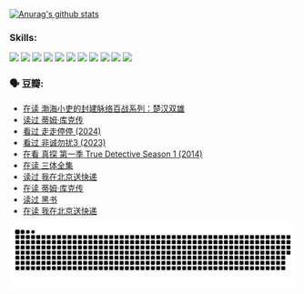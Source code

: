 
[![Anurag's github stats](https://github-readme-stats.vercel.app/api?username=w940853815)](https://github.com/anuraghazra/github-readme-stats)

### Skills:

<code><img height="32" src="https://cdn.jsdelivr.net/npm/simple-icons@v5/icons/python.svg"></code>
<code><img height="32" src="https://cdn.jsdelivr.net/npm/simple-icons@v5/icons/javascript.svg"></code>
<code><img height="32" src="https://cdn.jsdelivr.net/npm/simple-icons@v5/icons/django.svg"></code>
<code><img height="32" src="https://cdn.jsdelivr.net/npm/simple-icons@v5/icons/flask.svg"></code>
<code><img height="32" src="https://cdn.jsdelivr.net/npm/simple-icons@v5/icons/vuetify.svg"></code>
<code><img height="32" src="https://cdn.jsdelivr.net/npm/simple-icons@v5/icons/git.svg"></code>
<code><img height="32" src="https://cdn.jsdelivr.net/npm/simple-icons@v5/icons/docker.svg"></code>
<code><img height="32" src="https://cdn.jsdelivr.net/npm/simple-icons@v5/icons/postgresql.svg"></code>
<code><img height="32" src="https://cdn.jsdelivr.net/npm/simple-icons@v5/icons/elasticsearch.svg"></code>
<code><img height="32" src="https://cdn.jsdelivr.net/npm/simple-icons@v5/icons/macos.svg"></code>
<code><img height="32" src="https://cdn.jsdelivr.net/npm/simple-icons@v5/icons/linux.svg"></code>

### 🗣 豆瓣:

<!-- DOUBAN-ACTIVITIES:START -->
- [在读 渤海小吏的封建脉络百战系列：楚汉双雄](https://www.douban.com/people/136069238/status/4700950146/?_i=25653772)
- [读过 蒂姆·库克传](https://www.douban.com/people/136069238/status/4700949869/?_i=25653772)
- [看过 走走停停‎ (2024)](https://www.douban.com/people/136069238/status/4684430230/?_i=25653772)
- [看过 非诚勿扰3‎ (2023)](https://www.douban.com/people/136069238/status/4676324100/?_i=25653772)
- [在看 真探 第一季 True Detective Season 1‎ (2014)](https://www.douban.com/people/136069238/status/4673382852/?_i=25653772)
- [在读 三体全集](https://www.douban.com/people/136069238/status/4672842521/?_i=25653772)
- [读过 我在北京送快递](https://www.douban.com/people/136069238/status/4672842036/?_i=25653772)
- [在读 蒂姆·库克传](https://www.douban.com/people/136069238/status/4663517053/?_i=25653772)
- [读过 黑书](https://www.douban.com/people/136069238/status/4663516022/?_i=25653772)
- [在读 我在北京送快递](https://www.douban.com/people/136069238/status/4658098365/?_i=25653772)
<!-- DOUBAN-ACTIVITIES:END -->


![Snake animation](https://raw.githubusercontent.com/w940853815/w940853815/output/github-contribution-grid-snake.svg)

<!--
**w940853815/w940853815** is a ✨ _special_ ✨ repository because its `README.md` (this file) appears on your GitHub profile.

Here are some ideas to get you started:

- 🔭 I’m currently working on ...
- 🌱 I’m currently learning ...
- 👯 I’m looking to collaborate on ...
- 🤔 I’m looking for help with ...
- 💬 Ask me about ...
- 📫 How to reach me: ...
- 😄 Pronouns: ...
- ⚡ Fun fact: ...
-->
